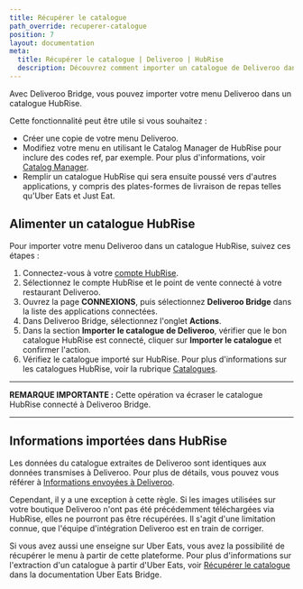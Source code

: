 ```yaml
---
title: Récupérer le catalogue
path_override: recuperer-catalogue
position: 7
layout: documentation
meta:
  title: Récupérer le catalogue | Deliveroo | HubRise
  description: Découvrez comment importer un catalogue de Deliveroo dans HubRise.
---
```


Avec Deliveroo Bridge, vous pouvez importer votre menu Deliveroo dans un catalogue HubRise.

Cette fonctionnalité peut être utile si vous souhaitez :

- Créer une copie de votre menu Deliveroo.
- Modifiez votre menu en utilisant le Catalog Manager de HubRise pour inclure des codes ref, par exemple. Pour plus d'informations, voir [Catalog Manager](/apps/catalog-manager).
- Remplir un catalogue HubRise qui sera ensuite poussé vers d'autres applications, y compris des plates-formes de livraison de repas telles qu'Uber Eats et Just Eat.

## Alimenter un catalogue HubRise

Pour importer votre menu Deliveroo dans un catalogue HubRise, suivez ces étapes :

1. Connectez-vous à votre [compte HubRise](https://manager.hubrise.com?locale=fr-FR).
1. Sélectionnez le compte HubRise et le point de vente connecté à votre restaurant Deliveroo.
1. Ouvrez la page **CONNEXIONS**, puis sélectionnez **Deliveroo Bridge** dans la liste des applications connectées.
1. Dans Deliveroo Bridge, sélectionnez l'onglet **Actions**.
1. Dans la section **Importer le catalogue de Deliveroo**, vérifier que le bon catalogue HubRise est connecté, cliquer sur **Importer le catalogue** et confirmer l'action.
1. Vérifiez le catalogue importé sur HubRise. Pour plus d'informations sur les catalogues HubRise, voir la rubrique [Catalogues](/docs/catalogues/).

---

**REMARQUE IMPORTANTE :** Cette opération va écraser le catalogue HubRise connecté à Deliveroo Bridge.

---

## Informations importées dans HubRise

Les données du catalogue extraites de Deliveroo sont identiques aux données transmises à Deliveroo. Pour plus de détails, vous pouvez vous référer à [Informations envoyées à Deliveroo](/apps/deliveroo/envoi-catalogue#informations-envoyees-à-deliveroo).

Cependant, il y a une exception à cette règle. Si les images utilisées sur votre boutique Deliveroo n'ont pas été précédemment téléchargées via HubRise, elles ne pourront pas être récupérées. Il s'agit d'une limitation connue, que l'équipe d'intégration Deliveroo est en train de corriger.

Si vous avez aussi une enseigne sur Uber Eats, vous avez la possibilité de récupérer le menu à partir de cette plateforme. Pour plus d'informations sur l'extraction d'un catalogue à partir d'Uber Eats, voir [Récupérer le catalogue](/apps/uber-eats/recuperer-catalogue) dans la documentation Uber Eats Bridge.
